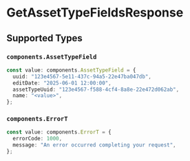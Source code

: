 # GetAssetTypeFieldsResponse


## Supported Types

### `components.AssetTypeField`

```typescript
const value: components.AssetTypeField = {
  uuid: "123e4567-5e11-437c-94a5-22e47ba047db",
  editDate: "2025-06-01 12:00:00",
  assetTypeUuid: "123e4567-f588-4cf4-8a8e-22e472d062ab",
  name: "<value>",
};
```

### `components.ErrorT`

```typescript
const value: components.ErrorT = {
  errorCode: 1000,
  message: "An error occurred completing your request",
};
```

